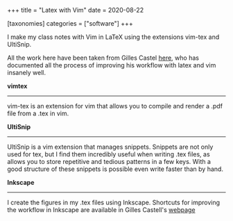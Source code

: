 +++
title = "Latex with Vim"
date = 2020-08-22

[taxonomies]
categories = ["software"]
+++

I make my class notes with Vim in LaTeX using the extensions vim-tex and UltiSnip.

All the work here have been taken from Gilles Castel [here](https://castel.dev/post/lecture-notes-1/), who has documented all the process of improving his workflow with latex and vim insanely well.

**vimtex**
***
vim-tex is an extension for vim that allows you to compile and render a .pdf file from a .tex in vim.

**UltiSnip**
***
UltiSnip is a vim extension that manages snippets. Snippets are not only used for tex, but I find them incredibly useful when writing .tex files, as allows you to store repetitive and tedious patterns in a few keys. With a good structure of these snippets is possible even write faster than by hand.

**Inkscape**
***
I create the figures in my .tex files using Inkscape. Shortcuts for improving the workflow in Inkscape are available in Gilles Castell's [webpage](https://castel.dev/post/lecture-notes-2/)